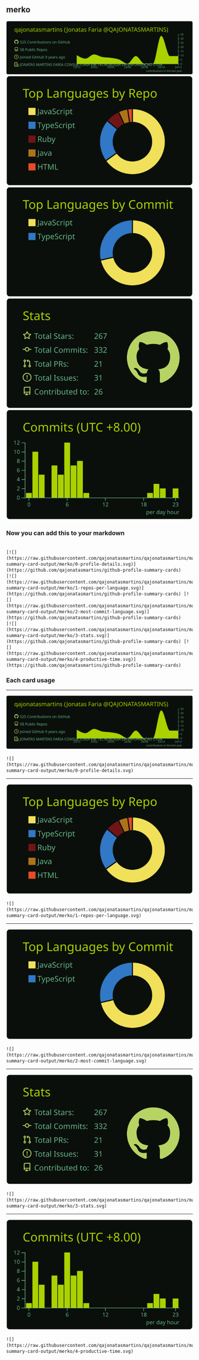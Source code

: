 ## merko

[![](./0-profile-details.svg)](https://github.com/qajonatasmartins/github-profile-summary-cards)
[![](./1-repos-per-language.svg)](https://github.com/qajonatasmartins/github-profile-summary-cards) [![](./2-most-commit-language.svg)](https://github.com/qajonatasmartins/github-profile-summary-cards)
[![](./3-stats.svg)](https://github.com/qajonatasmartins/github-profile-summary-cards) [![](./4-productive-time.svg)](https://github.com/qajonatasmartins/github-profile-summary-cards)

### Now you can add this to your markdown

```

[![](https://raw.githubusercontent.com/qajonatasmartins/qajonatasmartins/main/profile-summary-card-output/merko/0-profile-details.svg)](https://github.com/qajonatasmartins/github-profile-summary-cards)
[![](https://raw.githubusercontent.com/qajonatasmartins/qajonatasmartins/main/profile-summary-card-output/merko/1-repos-per-language.svg)](https://github.com/qajonatasmartins/github-profile-summary-cards) [![](https://raw.githubusercontent.com/qajonatasmartins/qajonatasmartins/main/profile-summary-card-output/merko/2-most-commit-language.svg)](https://github.com/qajonatasmartins/github-profile-summary-cards)
[![](https://raw.githubusercontent.com/qajonatasmartins/qajonatasmartins/main/profile-summary-card-output/merko/3-stats.svg)](https://github.com/qajonatasmartins/github-profile-summary-cards) [![](https://raw.githubusercontent.com/qajonatasmartins/qajonatasmartins/main/profile-summary-card-output/merko/4-productive-time.svg)](https://github.com/qajonatasmartins/github-profile-summary-cards)

```

### Each card usage

---

![](./0-profile-details.svg)

```
![](https://raw.githubusercontent.com/qajonatasmartins/qajonatasmartins/main/profile-summary-card-output/merko/0-profile-details.svg)
```

---

![](./1-repos-per-language.svg)

```
![](https://raw.githubusercontent.com/qajonatasmartins/qajonatasmartins/main/profile-summary-card-output/merko/1-repos-per-language.svg)
```

---

![](./2-most-commit-language.svg)

```
![](https://raw.githubusercontent.com/qajonatasmartins/qajonatasmartins/main/profile-summary-card-output/merko/2-most-commit-language.svg)
```

---

![](./3-stats.svg)

```
![](https://raw.githubusercontent.com/qajonatasmartins/qajonatasmartins/main/profile-summary-card-output/merko/3-stats.svg)
```

---

![](./4-productive-time.svg)

```
![](https://raw.githubusercontent.com/qajonatasmartins/qajonatasmartins/main/profile-summary-card-output/merko/4-productive-time.svg)
```
